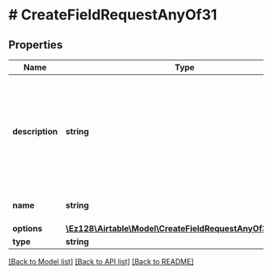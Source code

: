# # CreateFieldRequestAnyOf31

## Properties

Name | Type | Description | Notes
------------ | ------------- | ------------- | -------------
**description** | **string** | The description for the field (optional). If present, must be a non-empty string no longer than 20,000 characters. | [optional]
**name** | **string** | The name for the field. |
**options** | [**\Ez128\Airtable\Model\CreateFieldRequestAnyOf31Options**](CreateFieldRequestAnyOf31Options.md) |  |
**type** | **string** |  |

[[Back to Model list]](../../README.md#models) [[Back to API list]](../../README.md#endpoints) [[Back to README]](../../README.md)
